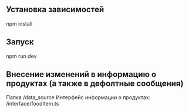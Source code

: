 ## Установка зависимостей
npm install 

## Запуск
npm run dev

## Внесение изменений в информацию о продуктах (а также в дефолтные сообщения)
Папка /data_source
Интерфейс информации о продуктах: /interface/foodItem.ts